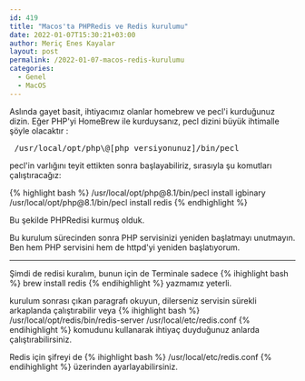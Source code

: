 ```yaml
---
id: 419
title: "Macos'ta PHPRedis ve Redis kurulumu"
date: 2022-01-07T15:30:21+03:00
author: Meriç Enes Kayalar
layout: post
permalink: /2022-01-07-macos-redis-kurulumu
categories:
  - Genel
  - MacOS
---
```

Aslında gayet basit, ihtiyacımız olanlar homebrew ve pecl'i kurduğunuz dizin. Eğer PHP'yi HomeBrew ile kurduysanız, pecl dizini büyük ihtimalle şöyle olacaktır :

<pre> /usr/local/opt/php\@[php versiyonunuz]/bin/pecl </pre>

pecl'in varlığını teyit ettikten sonra başlayabiliriz, sırasıyla şu komutları çalıştıracağız:

{% highlight bash %}
/usr/local/opt/php\@8.1/bin/pecl install igbinary
/usr/local/opt/php\@8.1/bin/pecl install redis
{% endhighlight %}

Bu şekilde PHPRedisi kurmuş olduk.

Bu kurulum sürecinden sonra PHP servisinizi yeniden başlatmayı unutmayın. Ben hem PHP servisini hem de httpd'yi yeniden başlatıyorum.

___

Şimdi de redisi kuralım, bunun için de Terminale sadece {% ihighlight bash %} brew install redis {% endihighlight %} yazmamız yeterli.

kurulum sonrası çıkan paragrafı okuyun, dilerseniz servisin sürekli arkaplanda çalıştırabilir veya {% ihighlight bash %}  /usr/local/opt/redis/bin/redis-server /usr/local/etc/redis.conf {% endihighlight %}  komudunu kullanarak ihtiyaç duyduğunuz anlarda çalıştırabilirsiniz.

Redis için şifreyi de {% ihighlight bash %}  /usr/local/etc/redis.conf {% endihighlight %} üzerinden ayarlayabilirsiniz.